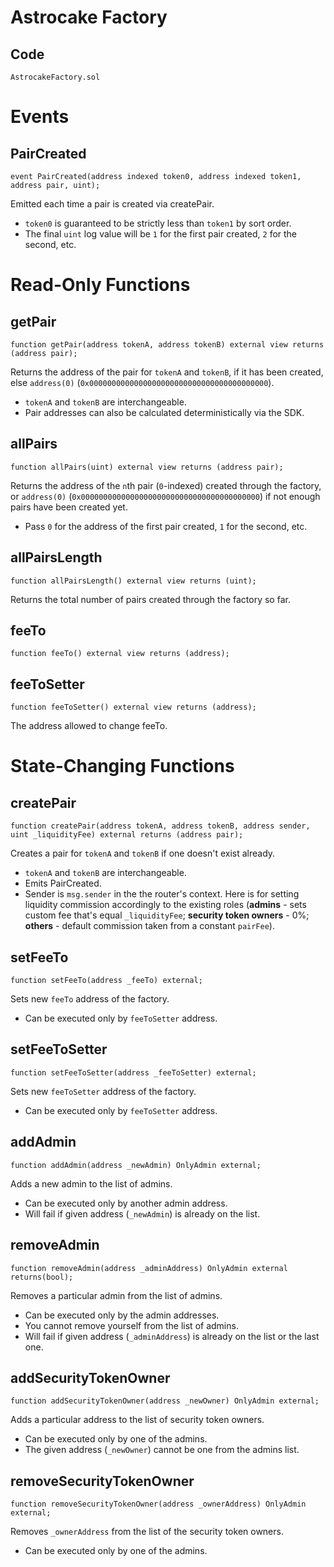 # Astrocake Factory

## Code

`AstrocakeFactory.sol`

# Events

## PairCreated

```solidity
event PairCreated(address indexed token0, address indexed token1, address pair, uint);
```

Emitted each time a pair is created via createPair.

- `token0` is guaranteed to be strictly less than `token1` by sort order.
- The final `uint` log value will be `1` for the first pair created, `2` for the second, etc.

# Read-Only Functions

## getPair

```solidity
function getPair(address tokenA, address tokenB) external view returns (address pair);
```

Returns the address of the pair for `tokenA` and `tokenB`, if it has been created, else `address(0)` (`0x0000000000000000000000000000000000000000`).

- `tokenA` and `tokenB` are interchangeable.
- Pair addresses can also be calculated deterministically via the SDK.

## allPairs

```solidity
function allPairs(uint) external view returns (address pair);
```

Returns the address of the `n`th pair (`0`-indexed) created through the factory, or `address(0)` (`0x0000000000000000000000000000000000000000`) if not enough pairs have been created yet.

- Pass `0` for the address of the first pair created, `1` for the second, etc.

## allPairsLength

```solidity
function allPairsLength() external view returns (uint);
```

Returns the total number of pairs created through the factory so far.

## feeTo

```solidity
function feeTo() external view returns (address);
```

## feeToSetter

```solidity
function feeToSetter() external view returns (address);
```

The address allowed to change feeTo.

# State-Changing Functions

## createPair

```solidity
function createPair(address tokenA, address tokenB, address sender, uint _liquidityFee) external returns (address pair);
```

Creates a pair for `tokenA` and `tokenB` if one doesn't exist already.

- `tokenA` and `tokenB` are interchangeable.
- Emits PairCreated.
- Sender is `msg.sender` in the the router's context. Here is for setting liquidity commission accordingly to the existing roles (**admins** - sets custom fee that's equal `_liquidityFee`; **security token owners** - 0%; **others** - default commission taken from a constant `pairFee`).

## setFeeTo

```solidity
function setFeeTo(address _feeTo) external;
```

Sets new `feeTo` address of the factory.

- Can be executed only by `feeToSetter` address.

## setFeeToSetter

```solidity
function setFeeToSetter(address _feeToSetter) external;
```

Sets new `feeToSetter` address of the factory.

- Can be executed only by `feeToSetter` address.

## addAdmin

```solidity
function addAdmin(address _newAdmin) OnlyAdmin external;
```

Adds a new admin to the list of admins.

- Can be executed only by another admin address.
- Will fail if given address (`_newAdmin`) is already on the list.

## removeAdmin

```solidity
function removeAdmin(address _adminAddress) OnlyAdmin external returns(bool);
```

Removes a particular admin from the list of admins.

- Can be executed only by the admin addresses.
- You cannot remove yourself from the list of admins.
- Will fail if given address (`_adminAddress`) is already on the list or the last one.

## addSecurityTokenOwner

```solidity
function addSecurityTokenOwner(address _newOwner) OnlyAdmin external;
```

Adds a particular address to the list of security token owners.

- Can be executed only by one of the admins.
- The given address (`_newOwner`) cannot be one from the admins list.

## removeSecurityTokenOwner

```solidity
function removeSecurityTokenOwner(address _ownerAddress) OnlyAdmin external;
```

Removes `_ownerAddress` from the list of the security token owners.

- Can be executed only by one of the admins.
